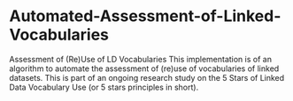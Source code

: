 # Automated-Assessment-of-Linked-Vocabularies
Assessment of (Re)Use of LD Vocabularies
This implementation is of an algorithm to automate the assessment of (re)use of vocabularies of linked datasets. This is part of an ongoing research study on the 5 Stars of Linked Data Vocabulary Use (or 5 stars principles in short).
